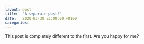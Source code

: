 ```yaml
---
layout: post
title:  "A separate post!"
date:   2020-03-30 23:00:00 +0100
categories:
---
```

This post is completely different to the first. Are you happy for me?
